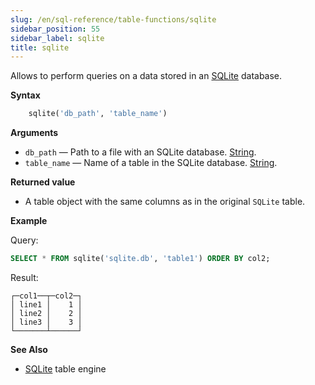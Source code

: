 ```yaml
---
slug: /en/sql-reference/table-functions/sqlite
sidebar_position: 55
sidebar_label: sqlite
title: sqlite
---
```


Allows to perform queries on a data stored in an [SQLite](../../engines/database-engines/sqlite.md) database.

**Syntax** 

``` sql
    sqlite('db_path', 'table_name')
```

**Arguments** 

- `db_path` — Path to a file with an SQLite database. [String](../../sql-reference/data-types/string.md).
- `table_name` — Name of a table in the SQLite database. [String](../../sql-reference/data-types/string.md).

**Returned value**

- A table object with the same columns as in the original `SQLite` table.

**Example**

Query:

``` sql
SELECT * FROM sqlite('sqlite.db', 'table1') ORDER BY col2;
```

Result:

``` text
┌─col1──┬─col2─┐
│ line1 │    1 │
│ line2 │    2 │
│ line3 │    3 │
└───────┴──────┘
```

**See Also** 

- [SQLite](../../engines/table-engines/integrations/sqlite.md) table engine
